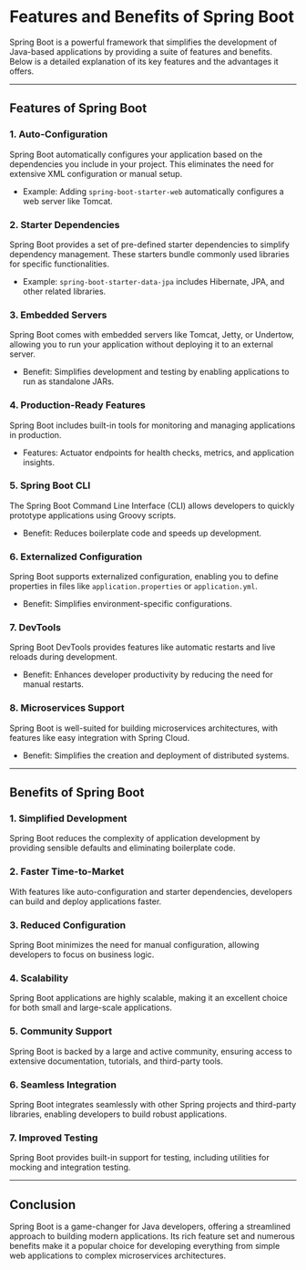 # Features and Benefits of Spring Boot

Spring Boot is a powerful framework that simplifies the development of Java-based applications by providing a suite of features and benefits. Below is a detailed explanation of its key features and the advantages it offers.

---

## Features of Spring Boot

### 1. **Auto-Configuration**

Spring Boot automatically configures your application based on the dependencies you include in your project. This eliminates the need for extensive XML configuration or manual setup.

- Example: Adding `spring-boot-starter-web` automatically configures a web server like Tomcat.

### 2. **Starter Dependencies**

Spring Boot provides a set of pre-defined starter dependencies to simplify dependency management. These starters bundle commonly used libraries for specific functionalities.

- Example: `spring-boot-starter-data-jpa` includes Hibernate, JPA, and other related libraries.

### 3. **Embedded Servers**

Spring Boot comes with embedded servers like Tomcat, Jetty, or Undertow, allowing you to run your application without deploying it to an external server.

- Benefit: Simplifies development and testing by enabling applications to run as standalone JARs.

### 4. **Production-Ready Features**

Spring Boot includes built-in tools for monitoring and managing applications in production.

- Features: Actuator endpoints for health checks, metrics, and application insights.

### 5. **Spring Boot CLI**

The Spring Boot Command Line Interface (CLI) allows developers to quickly prototype applications using Groovy scripts.

- Benefit: Reduces boilerplate code and speeds up development.

### 6. **Externalized Configuration**

Spring Boot supports externalized configuration, enabling you to define properties in files like `application.properties` or `application.yml`.

- Benefit: Simplifies environment-specific configurations.

### 7. **DevTools**

Spring Boot DevTools provides features like automatic restarts and live reloads during development.

- Benefit: Enhances developer productivity by reducing the need for manual restarts.

### 8. **Microservices Support**

Spring Boot is well-suited for building microservices architectures, with features like easy integration with Spring Cloud.

- Benefit: Simplifies the creation and deployment of distributed systems.

---

## Benefits of Spring Boot

### 1. **Simplified Development**

Spring Boot reduces the complexity of application development by providing sensible defaults and eliminating boilerplate code.

### 2. **Faster Time-to-Market**

With features like auto-configuration and starter dependencies, developers can build and deploy applications faster.

### 3. **Reduced Configuration**

Spring Boot minimizes the need for manual configuration, allowing developers to focus on business logic.

### 4. **Scalability**

Spring Boot applications are highly scalable, making it an excellent choice for both small and large-scale applications.

### 5. **Community Support**

Spring Boot is backed by a large and active community, ensuring access to extensive documentation, tutorials, and third-party tools.

### 6. **Seamless Integration**

Spring Boot integrates seamlessly with other Spring projects and third-party libraries, enabling developers to build robust applications.

### 7. **Improved Testing**

Spring Boot provides built-in support for testing, including utilities for mocking and integration testing.

---

## Conclusion

Spring Boot is a game-changer for Java developers, offering a streamlined approach to building modern applications. Its rich feature set and numerous benefits make it a popular choice for developing everything from simple web applications to complex microservices architectures.
